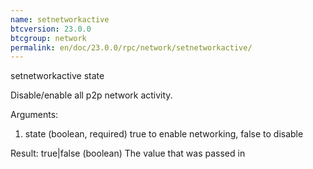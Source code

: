 ```yaml
---
name: setnetworkactive
btcversion: 23.0.0
btcgroup: network
permalink: en/doc/23.0.0/rpc/network/setnetworkactive/
---
```


setnetworkactive state

Disable/enable all p2p network activity.

Arguments:
1. state    (boolean, required) true to enable networking, false to disable

Result:
true|false    (boolean) The value that was passed in



